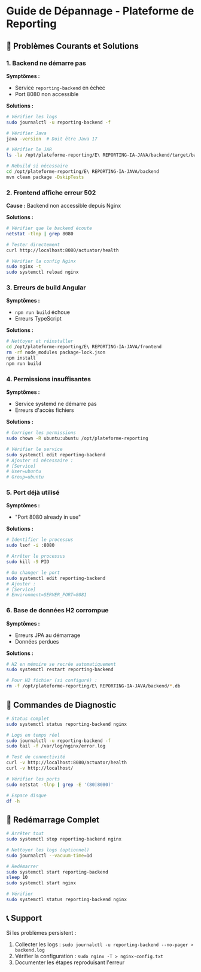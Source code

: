 # Guide de Dépannage - Plateforme de Reporting

## 🚨 Problèmes Courants et Solutions

### 1. Backend ne démarre pas

**Symptômes :**
- Service `reporting-backend` en échec
- Port 8080 non accessible

**Solutions :**
```bash
# Vérifier les logs
sudo journalctl -u reporting-backend -f

# Vérifier Java
java -version  # Doit être Java 17

# Vérifier le JAR
ls -la /opt/plateforme-reporting/E\ REPORTING-IA-JAVA/backend/target/backend-0.0.1-SNAPSHOT.jar

# Rebuild si nécessaire
cd /opt/plateforme-reporting/E\ REPORTING-IA-JAVA/backend
mvn clean package -DskipTests
```

### 2. Frontend affiche erreur 502

**Cause :** Backend non accessible depuis Nginx

**Solutions :**
```bash
# Vérifier que le backend écoute
netstat -tlnp | grep 8080

# Tester directement
curl http://localhost:8080/actuator/health

# Vérifier la config Nginx
sudo nginx -t
sudo systemctl reload nginx
```

### 3. Erreurs de build Angular

**Symptômes :**
- `npm run build` échoue
- Erreurs TypeScript

**Solutions :**
```bash
# Nettoyer et réinstaller
cd /opt/plateforme-reporting/E\ REPORTING-IA-JAVA/frontend
rm -rf node_modules package-lock.json
npm install
npm run build
```

### 4. Permissions insuffisantes

**Symptômes :**
- Service systemd ne démarre pas
- Erreurs d'accès fichiers

**Solutions :**
```bash
# Corriger les permissions
sudo chown -R ubuntu:ubuntu /opt/plateforme-reporting

# Vérifier le service
sudo systemctl edit reporting-backend
# Ajouter si nécessaire :
# [Service]
# User=ubuntu
# Group=ubuntu
```

### 5. Port déjà utilisé

**Symptômes :**
- "Port 8080 already in use"

**Solutions :**
```bash
# Identifier le processus
sudo lsof -i :8080

# Arrêter le processus
sudo kill -9 PID

# Ou changer le port
sudo systemctl edit reporting-backend
# Ajouter :
# [Service]
# Environment=SERVER_PORT=8081
```

### 6. Base de données H2 corrompue

**Symptômes :**
- Erreurs JPA au démarrage
- Données perdues

**Solutions :**
```bash
# H2 en mémoire se recrée automatiquement
sudo systemctl restart reporting-backend

# Pour H2 fichier (si configuré) :
rm -f /opt/plateforme-reporting/E\ REPORTING-IA-JAVA/backend/*.db
```

## 🔧 Commandes de Diagnostic

```bash
# Status complet
sudo systemctl status reporting-backend nginx

# Logs en temps réel
sudo journalctl -u reporting-backend -f
sudo tail -f /var/log/nginx/error.log

# Test de connectivité
curl -v http://localhost:8080/actuator/health
curl -v http://localhost/

# Vérifier les ports
sudo netstat -tlnp | grep -E '(80|8080)'

# Espace disque
df -h
```

## 🔄 Redémarrage Complet

```bash
# Arrêter tout
sudo systemctl stop reporting-backend nginx

# Nettoyer les logs (optionnel)
sudo journalctl --vacuum-time=1d

# Redémarrer
sudo systemctl start reporting-backend
sleep 10
sudo systemctl start nginx

# Vérifier
sudo systemctl status reporting-backend nginx
```

## 📞 Support

Si les problèmes persistent :
1. Collecter les logs : `sudo journalctl -u reporting-backend --no-pager > backend.log`
2. Vérifier la configuration : `sudo nginx -T > nginx-config.txt`
3. Documenter les étapes reproduisant l'erreur
